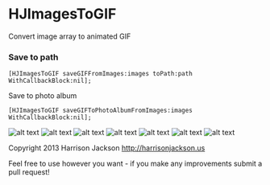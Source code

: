 HJImagesToGIF
=============

Convert image array to animated GIF

### Save to path
```
[HJImagesToGIF saveGIFFromImages:images toPath:path WithCallbackBlock:nil];

```
Save to photo album
```
[HJImagesToGIF saveGIFToPhotoAlbumFromImages:images WithCallbackBlock:nil];

```
![alt text](https://raw.github.com/HarrisonJackson/HJImagesToGIF/master/hj_temp.gif "Animated GIF")
![alt text](https://raw.github.com/HarrisonJackson/HJImagesToGIF/master/frame1.png "Frame 1")
![alt text](https://raw.github.com/HarrisonJackson/HJImagesToGIF/master/frame2.png "Frame 1")
![alt text](https://raw.github.com/HarrisonJackson/HJImagesToGIF/master/frame3.png "Frame 1")
![alt text](https://raw.github.com/HarrisonJackson/HJImagesToGIF/master/frame4.png "Frame 1")
![alt text](https://raw.github.com/HarrisonJackson/HJImagesToGIF/master/frame5.png "Frame 1")
![alt text](https://raw.github.com/HarrisonJackson/HJImagesToGIF/master/frame6.png "Frame 1")

Copyright 2013 Harrison Jackson
http://harrisonjackson.us

Feel free to use however you want - if you make any improvements submit a pull request!

